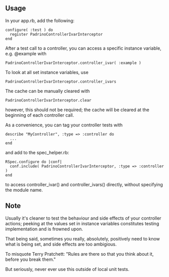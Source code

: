 ## Usage

In your app.rb, add the following:

    configure( :test ) do
      register PadrinoControllerIvarInterceptor
    end

After a test call to a controller, you can access a specific instance variable,
e.g. @example with

    PadrinoControllerIvarInterceptor.controller_ivar( :example )

To look at all set instance variables, use

    PadrinoControllerIvarInterceptor.controller_ivars

The cache can be manually cleared with

    PadrinoControllerIvarInterceptor.clear

however, this should not be required; the cache will be cleared at the 
beginning of each controller call.

As a convenience, you can tag your controller tests with

    describe "MyController", :type => :controller do
      ...
    end

and add to the spec_helper.rb:

    RSpec.configure do |conf|
      conf.include( PadrinoControllerIvarInterceptor, :type => :controller )
    end

to access controller_ivar() and controller_ivars() directly, without specifying
the module name.

## Note
Usually it's cleaner to test the behaviour and side effects of your controller
actions; peeking at the values set in instance variables constitutes testing
implementation and is frowned upon.

That being said, sometimes you really, absolutely, positively need to know
what is being set, and side effects are too ambigious. 

To misquote Terry Pratchett: "Rules are there so that you think about it, before
you break them."

But seriously, never ever use this outside of local unit tests.


